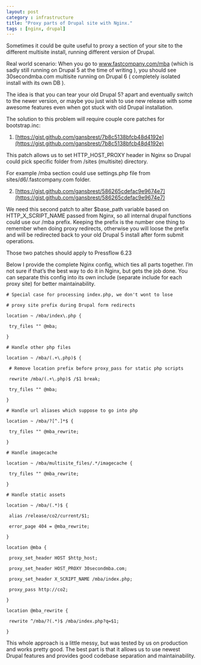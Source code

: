 ```yaml
---
layout: post
category : infrastructure
title: "Proxy parts of Drupal site with Nginx."
tags : [nginx, drupal]
---
```


Sometimes it could be quite useful to proxy a section of your site to the different multisite install, running different version of Drupal.

Real world scenario: When you go to www.fastcompany.com/mba (which is sadly still running on Drupal 5 at the time of writing ), you should see 30secondmba.com multisite running on Drupal 6 ( completely isolated install with its own DB ).

The idea is that you can tear your old Drupal 5? apart and eventually switch to the newer version, or maybe you just wish to use new release with some awesome features even when got stuck with old Drupal installation.

The solution to this problem will require couple core patches for bootstrap.inc:

1. [https://gist.github.com/gansbrest/7b8c5138bfcb48d4192e](https://gist.github.com/gansbrest/7b8c5138bfcb48d4192e)

  This patch allows us to set HTTP_HOST_PROXY header in Nginx so Drupal could pick specific folder from /sites (multisite) directory.

  For example /mba section could use settings.php file from sites/d6/.fastcompany.com folder.

2. [https://gist.github.com/gansbrest/586265cdefac9e9674e7](https://gist.github.com/gansbrest/586265cdefac9e9674e7)

  We need this second patch to alter $base_path variable based on HTTP_X_SCRIPT_NAME passed from Nginx, so all internal drupal functions could use our /mba prefix. Keeping the prefix is the number one thing to remember when doing proxy redirects, otherwise you will loose the prefix and will be redirected back to your old Drupal 5 install after form submit operations.

Those two patches should apply to Pressflow 6.23

Below I provide the complete Nginx config, which ties all parts together. I’m not sure if that’s the best way to do it in Nginx, but gets the job done. You can separate this config into its own include (separate include for each proxy site) for better maintainability.

    # Special case for processing index.php, we don't wont to lose

    # proxy site prefix during Drupal form redirects

    location ~ /mba/index\.php {

     try_files "" @mba;

    }

    # Handle other php files

    location ~ /mba/(.+\.php)$ {

     # Remove location prefix before proxy_pass for static php scripts

     rewrite /mba/(.+\.php)$ /$1 break;

     try_files "" @mba;

    }

    # Handle url aliases which suppose to go into php

    location ~ /mba/?[^.]*$ {

     try_files "" @mba_rewrite;

    }

    # Handle imagecache

    location ~ /mba/multisite_files/.*/imagecache {

     try_files "" @mba_rewrite;

    }

    # Handle static assets

    location ~ /mba/(.*)$ {

     alias /release/co2/current/$1;

     error_page 404 = @mba_rewrite;

    }

    location @mba {

     proxy_set_header HOST $http_host;

     proxy_set_header HOST_PROXY 30secondmba.com;

     proxy_set_header X_SCRIPT_NAME /mba/index.php;

     proxy_pass http://co2;

    }

    location @mba_rewrite {

     rewrite ^/mba/?(.*)$ /mba/index.php?q=$1;

    }


This whole approach is a little messy, but was tested by us on production and works pretty good. The best part is that it allows us to use newest Drupal features and provides good codebase separation and maintainability. 
